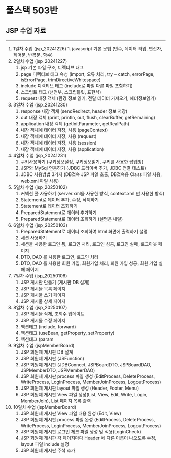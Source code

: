 # 풀스택 503반
## JSP 수업 자료

---

1. 1일차 수업 (jsp_20241226)
    	1. javascript 기본 문법 (변수, 데이터 타입, 연산자, 제어문, 반복문, 함수)
2. 2일차 수업 (jsp_20241227)
	1. jsp 기본 파일 구조, 디렉티브 태그
	2. page 디렉티브 태그 속성 (import, 오류 처리, try ~ catch, errorPage, isErrorPage, trimDirectiveWhitespace)
	3. include 디렉티브 태그 (include로 파일 다른 파일 포함하기)
	4. 스크립트 태그 (선언부, 스크립틀릿, 표현식)
	5. request 내장 객체 (환경 정보 읽기, 전달 데이터 가져오기, 헤더정보읽기)
3. 3일차 수업 (jsp_20241230)
	1. response 내장 객체 (sendRedirect, header 정보 저장)
	2. out 내장 객체 (print, println, out, flush, clearBuffer, getRemaining)
	3. application 내장 객체 (getInitParameter, getRealPath)
	4. 내장 객체에 데이터 저장, 사용 (pageContext)
	5. 내장 객체에 데이터 저장, 사용 (request)
	6. 내장 객체에 데이터 저장, 사용 (session)
	7. 내장 객체에 데이터 저장, 사용 (application)
4. 4일차 수업 (jsp_20241231)
	1. 쿠키사용하기 (쿠키정보설정, 쿠키정보읽기, 쿠키를 사용한 팝업창)
	2. JSP와 MySql 연동하기 (JDBC 드라이버 추가, JDBC 연결 테스트)
	3. JDBC 사용방법 3가지 (DB접속 JSP 파일 호출, DB접속용 Class 파일 사용, web.xml 파일 사용)
5. 5일차 수업 (jsp_20250102)
	1. 커넥션 풀 사용하기 (server.xml을 사용한 방식, context.xml 만 사용한 방식)
	2. Statement로 데이터 추가, 수정, 삭제하기
	3. Statement로 데이터 조회하기
	4. PreparedStatement로 데이터 추가하기
	5. PreparedStatement로 데이터 조회하기 (설명은 내일)
6. 6일차 수업 (jsp_20250103)
	1. PreparedStatement로 데이터 조회하여 html 화면에 출력하기 설명
	2. 세션 사용하기
	3. 세션을 사용한 로그인 폼, 로그인 처리, 로그인 성공, 로그인 실패, 로그아웃 페이지
	4. DTO, DAO 를 사용한 로그인, 로그인 처리
	5. DTO, DAO 를 사용한 회원 가입, 회원가입 처리, 회원 가입 성공, 회원 가입 실패 페이지
7. 7일차 수업 (jsp_20250106)
	1. JSP 게시판 만들기 (게시판 DB 설계)
	2. JSP 게시물 목록 페이지
	3. JSP 게시물 쓰기 페이지
	4. JSP 게시물 상세 페이지
8. 8일차 수업 (jsp_20250107)
	1. JSP 게시물 삭제, 조회수 업데이트
	2. JSP 게시물 수정 페이지
	3. 액션태그 (include, forward)
	4. 액션태그 (useBean, getProperty, setProperty)
	5. 액션태그 (param
9. 9일차 수업 (jspMemberBoard)
	1. JSP 회원제 게시판 DB 설계
	2. JSP 회원제 게시판 (JSFunction)
	3. JSP 회원제 게시판 (JDBConnect, JSPBoardDTO, JSPBoardDAO, JSPMemberDTO, JSPMemberDAO)
	4. JSP 회원제 게시판 process 파일 생성 (EditProcess, DeleteProcess, WriteProcess, LoginProcess, MemberJoinProcess, LogoutProcess)
	5. JSP 회원제 게시판 layout 파일 생성 (Header, Footer, Menu)
	6. JSP 회원제 게시판 View 파일 생성(List, View, Edit, Write, Login, MemberJoin), List 페이지 목록 출력
10. 10일차 수업 (jspMemberBoard)
	1. JSP 회원제 게시판 View 파일 내용 완성 (Edit, View)
	2. JSP 회원제 게시판 process 파일 완성 (EditProcess, DeleteProcess, WriteProcess, LoginProcess, MemberJoinProcess, LogoutProcess)
	3. JSP 회원제 게시판 로그인 체크 파일 생성 및 적용(LoginCheck)
	4. JSP 회원제 게시판 각 페이지마다 Header 에 다른 이름이 나오도록 수정, layout 파일 include 설정
	5. JSP 회원제 게시판 주석 추가
	